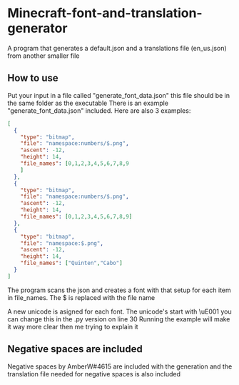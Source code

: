 # Minecraft-font-and-translation-generator
A program that generates a default.json and a translations file (en_us.json) from another smaller file

How to use
-----------------------
Put your input in a file called "generate_font_data.json" this file should be in the same folder as the executable
There is an example "generate_font_data.json" included. Here are also 3 examples:
```json
[
  {
    "type": "bitmap",
    "file": "namespace:numbers/$.png",
    "ascent": -12,
    "height": 14,
    "file_names": [0,1,2,3,4,5,6,7,8,9
    ]
  },
  {
    "type": "bitmap",
    "file": "namespace:numbers/$.png",
    "ascent": -12,
    "height": 14,
    "file_names": [0,1,2,3,4,5,6,7,8,9]
  },
  {
    "type": "bitmap",
    "file": "namespace:$.png",
    "ascent": -12,
    "height": 14,
    "file_names": ["Quinten","Cabo"]
  }
]
```
The program scans the json and creates a font with that setup for each item in file_names. 
The $ is replaced with the file name

A new unicode is asigned for each font. The unicode's start with \uE001 you can change this in the 
.py version on line 30 
Running the example will make it way more clear then me trying to explain it

Negative spaces are included
-------------------
Negative spaces by AmberW#4615 are included with the generation and the translation file needed for
negative spaces is also included

